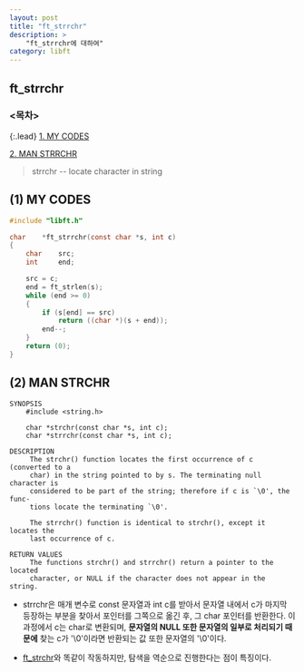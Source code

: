 ```yaml
---
layout: post
title: "ft_strrchr"
description: >
    "ft_strrchr에 대하여"
category: libft
---
```

## ft_strrchr

### <목차>
{:.lead}
[1. MY CODES](#1-my-codes)

[2. MAN STRRCHR](#2-man-strchr)

> strrchr -- locate character in string

## (1) MY CODES
~~~c
#include "libft.h"

char	*ft_strrchr(const char *s, int c)
{
	char	src;
	int		end;

	src = c;
	end = ft_strlen(s);
	while (end >= 0)
	{
		if (s[end] == src)
			return ((char *)(s + end));
		end--;
	}
	return (0);
}
~~~

## (2) MAN STRCHR
~~~plain
SYNOPSIS
	#include <string.h>

	char *strchr(const char *s, int c);
	char *strrchr(const char *s, int c);

DESCRIPTION
     The strchr() function locates the first occurrence of c (converted to a
     char) in the string pointed to by s. The terminating null character is
     considered to be part of the string; therefore if c is `\0', the func-
     tions locate the terminating `\0'.

     The strrchr() function is identical to strchr(), except it locates the
     last occurrence of c.

RETURN VALUES
     The functions strchr() and strrchr() return a pointer to the located
     character, or NULL if the character does not appear in the string.
~~~

- strrchr은 매개 변수로 const 문자열과 int c를 받아서 문자열 내에서 c가 마지막 등장하는 부분을 찾아서 포인터를 그쪽으로 옮긴 후, 그 char 포인터를 반환한다. 이 과정에서 c는 char로 변환되며, **문자열의 NULL 또한 문자열의 일부로 처리되기 때문에** 찾는 c가 '\0'이라면 반환되는 값 또한 문자열의 '\0'이다.

- [ft_strchr](https://espebaum.github.io/libft/2023-10-05-ft-strchr/)와 똑같이 작동하지만, 탐색을 역순으로 진행한다는 점이 특징이다.